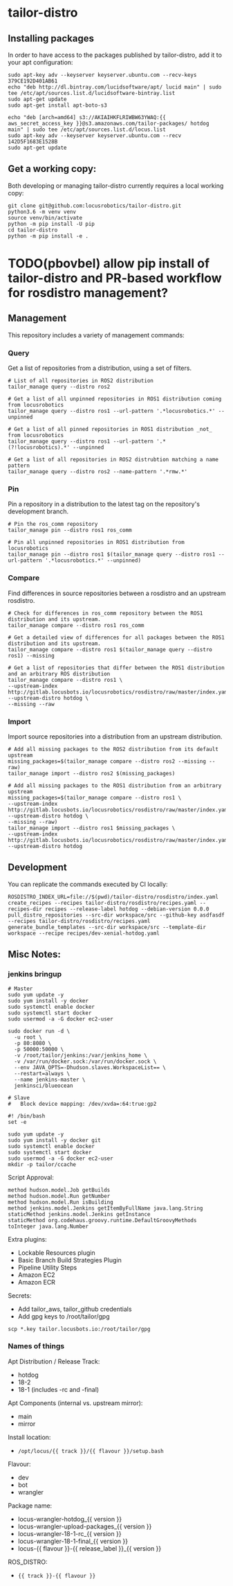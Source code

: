 # tailor-distro

## Installing packages

In order to have access to the packages published by tailor-distro, add it to your apt configuration:

```
sudo apt-key adv --keyserver keyserver.ubuntu.com --recv-keys 379CE192D401AB61
echo "deb http://dl.bintray.com/lucidsoftware/apt/ lucid main" | sudo tee /etc/apt/sources.list.d/lucidsoftware-bintray.list
sudo apt-get update
sudo apt-get install apt-boto-s3

echo "deb [arch=amd64] s3://AKIAIHKFLRIWBW63YWAQ:{{ aws_secret_access_key }}@s3.amazonaws.com/tailor-packages/ hotdog main" | sudo tee /etc/apt/sources.list.d/locus.list
sudo apt-key adv --keyserver keyserver.ubuntu.com --recv 142D5F1683E1528B
sudo apt-get update
```

## Get a working copy:

Both developing or managing tailor-distro currently requires a local working copy:

```
git clone git@github.com:locusrobotics/tailor-distro.git
python3.6 -m venv venv
source venv/bin/activate
python -m pip install -U pip
cd tailor-distro
python -m pip install -e .
```

# TODO(pbovbel) allow pip install of tailor-distro and PR-based workflow for rosdistro management?

## Management

This repository includes a variety of management commands:

### Query
Get a list of repositories from a distribution, using a set of filters.

```
# List of all repositories in ROS2 distribution
tailor_manage query --distro ros2

# Get a list of all unpinned repositories in ROS1 distribution coming from locusrobotics
tailor_manage query --distro ros1 --url-pattern '.*locusrobotics.*' --unpinned

# Get a list of all pinned repositories in ROS1 distribution _not_ from locusrobotics
tailor_manage query --distro ros1 --url-pattern '.*(?!locusrobotics).*' --unpinned

# Get a list of all repositories in ROS2 distrubtion matching a name pattern
tailor_manage query --distro ros2 --name-pattern '.*rmw.*'
```

### Pin
Pin a repository in a distribution to the latest tag on the repository's development branch.

```
# Pin the ros_comm repository
tailor_manage pin --distro ros1 ros_comm

# Pin all unpinned repositories in ROS1 distribution from locusrobotics
tailor_manage pin --distro ros1 $(tailor_manage query --distro ros1 --url-pattern '.*locusrobotics.*' --unpinned)
```

### Compare
Find differences in source repositories between a rosdistro and an upstream rosdistro.

```
# Check for differences in ros_comm repository between the ROS1 distribution and its upstream.
tailor_manage compare --distro ros1 ros_comm

# Get a detailed view of differences for all packages between the ROS1 distribution and its upstream.
tailor_manage compare --distro ros1 $(tailor_manage query --distro ros1) --missing

# Get a list of repositories that differ between the ROS1 distribution and an arbitrary ROS distribution
tailor_manage compare --distro ros1 \
--upstream-index http://gitlab.locusbots.io/locusrobotics/rosdistro/raw/master/index.yaml --upstream-distro hotdog \
--missing --raw
```

### Import
Import source repositories into a distribution from an upstream distribution.

```
# Add all missing packages to the ROS2 distribution from its default upstream
missing_packages=$(tailor_manage compare --distro ros2 --missing --raw)
tailor_manage import --distro ros2 $(missing_packages)

# Add all missing packages to the ROS1 distribution from an arbitrary upstream
missing_packages=$(tailor_manage compare --distro ros1 \
--upstream-index http://gitlab.locusbots.io/locusrobotics/rosdistro/raw/master/index.yaml --upstream-distro hotdog \
--missing --raw)
tailor_manage import --distro ros1 $missing_packages \
--upstream-index http://gitlab.locusbots.io/locusrobotics/rosdistro/raw/master/index.yaml --upstream-distro hotdog
```

## Development

You can replicate the commands executed by CI locally:

```
ROSDISTRO_INDEX_URL=file://$(pwd)/tailor-distro/rosdistro/index.yaml
create_recipes --recipes tailor-distro/rosdistro/recipes.yaml --recipes-dir recipes --release-label hotdog --debian-version 0.0.0
pull_distro_repositories --src-dir workspace/src --github-key asdfasdf --recipes tailor-distro/rosdistro/recipes.yaml
generate_bundle_templates --src-dir workspace/src --template-dir workspace --recipe recipes/dev-xenial-hotdog.yaml
```


## Misc Notes:

### jenkins bringup

```
# Master
sudo yum update -y
sudo yum install -y docker
sudo systemctl enable docker
sudo systemctl start docker
sudo usermod -a -G docker ec2-user

sudo docker run -d \
  -u root \
  -p 80:8080 \
  -p 50000:50000 \
  -v /root/tailor/jenkins:/var/jenkins_home \
  -v /var/run/docker.sock:/var/run/docker.sock \
  --env JAVA_OPTS=-Dhudson.slaves.WorkspaceList== \
  --restart=always \
  --name jenkins-master \
  jenkinsci/blueocean

# Slave
# 	Block device mapping: /dev/xvda=:64:true:gp2

#! /bin/bash
set -e

sudo yum update -y
sudo yum install -y docker git
sudo systemctl enable docker
sudo systemctl start docker
sudo usermod -a -G docker ec2-user
mkdir -p tailor/ccache

```

Script Approval:
```
method hudson.model.Job getBuilds
method hudson.model.Run getNumber
method hudson.model.Run isBuilding
method jenkins.model.Jenkins getItemByFullName java.lang.String
staticMethod jenkins.model.Jenkins getInstance
staticMethod org.codehaus.groovy.runtime.DefaultGroovyMethods toInteger java.lang.Number
```

Extra plugins:
- Lockable Resources plugin
- Basic Branch Build Strategies Plugin
- Pipeline Utility Steps
- Amazon EC2
- Amazon ECR

Secrets:
- Add tailor_aws, tailor_github credentials
- Add gpg keys to /root/tailor/gpg
```
scp *.key tailor.locusbots.io:/root/tailor/gpg
```

### Names of things

Apt Distribution / Release Track:

- hotdog
- 18-2
- 18-1 (includes -rc and -final)

Apt Components (internal vs. upstream mirror):

- main
- mirror

Install location:

- `/opt/locus/{{ track }}/{{ flavour }}/setup.bash`

Flavour:

- dev
- bot
- wrangler

Package name:

- locus-wrangler-hotdog_{{ version }}
- locus-wrangler-upload-packages_{{ version }}
- locus-wrangler-18-1-rc_{{ version }}
- locus-wrangler-18-1-final_{{ version }}
- locus-{{ flavour }}-{{ release_label }}_{{ version }}

ROS_DISTRO:

- `{{ track }}-{{ flavour }}`
